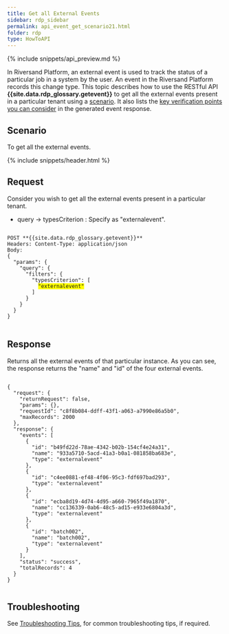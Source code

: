 ```yaml
---
title: Get all External Events
sidebar: rdp_sidebar
permalink: api_event_get_scenario21.html
folder: rdp
type: HowToAPI
---
```


{% include snippets/api_preview.md %}

In Riversand Platform, an external event is used to track the status of a particular job in a system by the user. An event in the Riversand Platform records this change type. This topic describes how to use the RESTful API **{{site.data.rdp_glossary.getevent}}** to get all the external events present in a particular tenant using a [scenario](#scenario). It also lists the [key verification points you can consider](#key-points-to-consider-for-verification) in the generated event response. 

## Scenario

To get all the external events.

{% include snippets/header.html %}

## Request

Consider you wish to get all the external events present in a particular tenant.

* query -> typesCriterion : Specify as "externalevent". 

<pre>
<code>
POST **{{site.data.rdp_glossary.getevent}}**
Headers: Content-Type: application/json
Body:
{
  "params": {
    "query": {
      "filters": {
        "typesCriterion": [
          <span style="background-color: #FFFF00">"externalevent"</span>
        ]
      }
    }
  }
}
</code>
</pre>

## Response

Returns all the external events of that particular instance. As you can see, the response returns the "name" and "id" of the four external events.

<pre><code>
{
  "request": {
    "returnRequest": false,
    "params": {},
    "requestId": "c8f8b084-ddff-43f1-a063-a7990e86a5b0",
    "maxRecords": 2000
  },
  "response": {
    "events": [
      {
        "id": "b49fd22d-78ae-4342-b02b-154cf4e24a31",
        "name": "933a5710-5acd-41a3-b0a1-081858ba683e",
        "type": "externalevent"
      },
      {
        "id": "c4ee0881-ef48-4f06-95c3-fdf697bad293",
        "type": "externalevent"
      },
      {
        "id": "ecba8d19-4d74-4d95-a660-7965f49a1870",
        "name": "cc136339-0ab6-48c5-ad15-e933e6804a3d",
        "type": "externalevent"
      },
      {
        "id": "batch002",
        "name": "batch002",
        "type": "externalevent"
      }
    ],
    "status": "success",
    "totalRecords": 4
  }
}

</code></pre>

## Troubleshooting

See [Troubleshooting Tips](api_troubleshooting_tips.html), for common troubleshooting tips, if required.